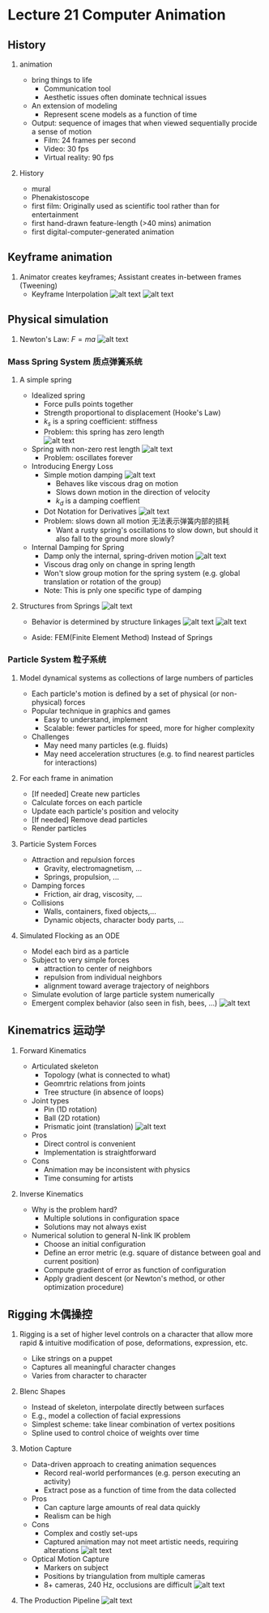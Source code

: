 # Lecture 21 Computer Animation

## History

1. animation
   - bring things to life
     - Communication tool
     - Aesthetic issues often dominate technical issues
   - An extension of modeling
     - Represent scene models as a function of time
   - Output: sequence of images that when viewed sequentially procide a sense of motion
     - Film: 24 frames per second
     - Video: 30 fps
     - Virtual reality: 90 fps

2. History
   - mural
   - Phenakistoscope
   - first film: Originally used as scientific tool rather than for entertainment
   - first hand-drawn feature-length (>40 mins) animation
   - first digital-computer-generated animation
   
## Keyframe animation

1. Animator creates keyframes; Assistant creates in-between frames (Tweening)
   - Keyframe Interpolation
    ![alt text](image-212.png)
    ![alt text](image-213.png)

## Physical simulation

1. Newton's Law: $F=ma$
   ![alt text](image-214.png)

### Mass Spring System 质点弹簧系统
1. A simple spring
   - Idealized spring
     - Force pulls points together
     - Strength proportional to displacement (Hooke's Law)
     - $k_s$ is a spring coefficient: stiffness
     - Problem: this spring has zero length   
     ![alt text](image-215.png)
   - Spring with non-zero rest length
    ![alt text](image-216.png)
     - Problem: oscillates forever
   - Introducing Energy Loss
     - Simple motion damping ![alt text](image-218.png)
       - Behaves like viscous drag on motion
       - Slows down motion in the direction of velocity
       - $k_d$ is a damping coeffient
     - Dot Notation for Derivatives ![alt text](image-217.png)
     - Problem: slows down all motion 无法表示弹簧内部的损耗
       - Want a rusty spring's oscillations to slow down, but should it also fall to the ground more slowly?
   - Internal Damping for Spring
     - Damp only the internal, spring-driven motion
      ![alt text](image-219.png)
     - Viscous drag only on change in spring length
     - Won't slow group motion for the spring system (e.g. global translation or rotation of the group)
     - Note: This is pnly one specific type of damping

2. Structures from Springs ![alt text](image-220.png)
   - Behavior is determined by structure linkages
    ![alt text](image-221.png)
    ![alt text](image-222.png)

   - Aside: FEM(Finite Element Method) Instead of Springs

### Particle System 粒子系统

1. Model dynamical systems as collections of large numbers of particles
   - Each particle's motion is defined by a set of physical (or non-physical) forces
   - Popular technique in graphics and games
     - Easy to understand, implement
     - Scalable: fewer particles for speed, more for higher complexity 
   - Challenges
     - May need many particles (e.g. fluids)
     - May need acceleration structures (e.g. to find nearest particles for interactions)

2. For each frame in animation
   - [If needed] Create new particles
   - Calculate forces on each particle 
   - Update each particle's position and velocity
   - [If needed] Remove dead particles
   - Render particles

3. Particie System Forces
   - Attraction and repulsion forces
     - Gravity, electromagnetism, ...
     - Springs, propulsion, ...
   - Damping forces
     - Friction, air drag, viscosity, ...
   - Collisions
     - Walls, containers, fixed objects,...
     - Dynamic objects, character body parts, ...

4. Simulated Flocking as an ODE
   - Model each bird as a particle
   - Subject to very simple forces
     - attraction to center of neighbors
     - repulsion from individual neighbors
     - alignment toward average trajectory of neighbors
   - Simulate evolution of large particle system numerically
   - Emergent complex behavior (also seen in fish, bees, ...)
    ![alt text](image-223.png)

## Kinematrics 运动学

1. Forward Kinematics
   - Articulated skeleton
     - Topology (what is connected to what)
     - Geomrtric relations from joints
     - Tree structure (in absence of loops)
   - Joint types
     - Pin (1D rotation)
     - Ball (2D rotation)
     - Prismatic joint (translation)
        ![alt text](image-226.png)
   - Pros
     - Direct control is convenient
     - Implementation is straightforward
   - Cons
     - Animation may be inconsistent with physics
     - Time consuming for artists

2. Inverse Kinematics
   - Why is the problem hard?
     - Multiple solutions in configuration space
     - Solutions may not always exist
   - Numerical solution to general N-link IK problem
     - Choose an initial configuration
     - Define an error metric (e.g. square of distance between goal and current position)
     - Compute gradient of error as function of configuration
     - Apply gradient descent (or Newton's method, or other optimization procedure)

## Rigging 木偶操控

1. Rigging is a set of higher level controls on a character that allow more rapid & intuitive modification of pose, deformations, expression, etc.
   - Like strings on a puppet 
   - Captures all meaningful character changes 
   - Varies from character to character

2. Blenc Shapes 
   - Instead of skeleton, interpolate directly between surfaces 
   - E.g., model a collection of facial expressions
   - Simplest scheme: take linear combination of vertex positions 
   - Spline used to control choice of weights over time

3. Motion Capture
   - Data-driven approach to creating animation sequences 
     - Record real-world performances (e.g. person executing an activity) 
     - Extract pose as a function of time from the data collected
   - Pros
     - Can capture large amounts of real data quickly
     - Realism can be high
   - Cons
     - Complex and costly set-ups
     - Captured animation may not meet artistic needs, requiring alterations
    ![alt text](image-227.png)
   - Optical Motion Capture
     - Markers on subject
     - Positions by triangulation from multiple cameras
     - 8+ cameras, 240 Hz, occlusions are difficult
        ![alt text](image-228.png)

4. The Production Pipeline
   ![alt text](image-229.png)